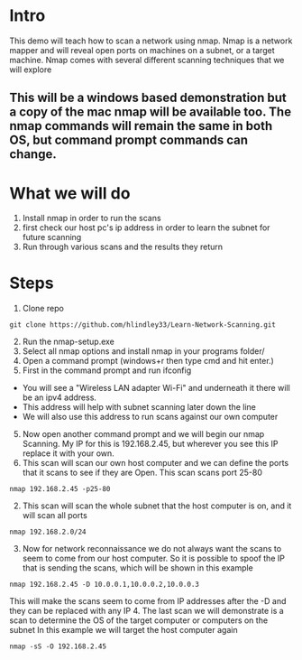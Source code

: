 # Intro
This demo will teach how to scan a network using nmap. Nmap is a network mapper and will reveal open ports on machines on a subnet, or a target machine.  Nmap comes with several different scanning techniques that we will explore

## This will be a windows based demonstration but a copy of the mac nmap will be available too.  The nmap commands will remain the same in both OS, but command prompt commands can change.
# What we will do
1. Install nmap in order to run the scans
2. first check our host pc's ip address in order to learn the subnet for future scanning
3. Run through various scans and the results they return
# Steps
1. Clone repo
```
git clone https://github.com/hlindley33/Learn-Network-Scanning.git
```
2. Run the nmap-setup.exe
4. Select all nmap options and install nmap in your programs folder/
3. Open a command prompt (windows+r then type cmd and hit enter.)
4. First in the command prompt and run ifconfig
  * You will see a "Wireless LAN adapter Wi-Fi" and underneath it there will be an ipv4 address.
  * This address will help with subnet scanning later down the line
  * We will also use this address to run scans against our own computer
5. Now open another command prompt and we will begin our nmap Scanning.  My IP for this is 192.168.2.45, but wherever you see this IP replace it with your own.
  1. This scan will scan our own host computer and we can define the ports that it scans to see if they are Open. This scan scans port 25-80
  ```
  nmap 192.168.2.45 -p25-80
  ```
  2. This scan will scan the whole subnet that the host computer is on, and it will scan all ports
  ```
  nmap 192.168.2.0/24
  ```
  3. Now for network reconnaissance we do not always want the scans to seem to come from our host computer.  So it is possible to spoof the IP that is sending the scans, which will be shown in this example
  ```
  nmap 192.168.2.45 -D 10.0.0.1,10.0.0.2,10.0.0.3
  ```
  This will make the scans seem to come from IP addresses after the -D and they can be replaced with any IP
  4. The last scan we will demonstrate is a scan to determine the OS of the target computer or computers on the subnet In this example we will target the host computer again
  ```
  nmap -sS -O 192.168.2.45
  ```
